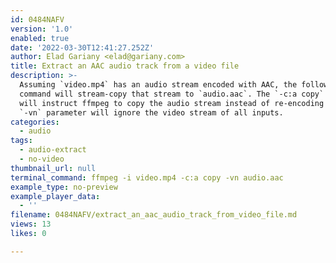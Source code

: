 ```yaml
---
id: 0484NAFV
version: '1.0'
enabled: true
date: '2022-03-30T12:41:27.252Z'
author: Elad Gariany <elad@gariany.com>
title: Extract an AAC audio track from a video file
description: >-
  Assuming `video.mp4` has an audio stream encoded with AAC, the following
  command will stream-copy that stream to `audio.aac`. The `-c:a copy` parameter
  will instruct ffmpeg to copy the audio stream instead of re-encoding it. The
  `-vn` parameter will ignore the video stream of all inputs.
categories:
  - audio
tags:
  - audio-extract
  - no-video
thumbnail_url: null
terminal_command: ffmpeg -i video.mp4 -c:a copy -vn audio.aac
example_type: no-preview
example_player_data:
  - ''
filename: 0484NAFV/extract_an_aac_audio_track_from_video_file.md
views: 13
likes: 0

---
```

